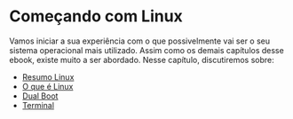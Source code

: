 # Começando com Linux

Vamos iniciar a sua experiência com o que possivelmente vai ser o seu sistema operacional mais utilizado. Assim como os demais capítulos desse ebook, existe muito a ser abordado. Nesse capítulo, discutiremos sobre:

* [Resumo Linux](./1_Resumo%20Linux.md)
* [O que é Linux](./2_Linux.md)
* [Dual Boot](./3_Dual%20Boot.md)
* [Terminal](./4_Terminal.md)


<!-- * [Principais comandos](./4_Principais%20comandos.md)
* [\+ Comandos](./5_+%20Comandos.md)
* [Sugestões de aliases/functions](./6_Sugestão%20de%20aliases.md)
* [FAQ](./7_FAQ.md) -->
